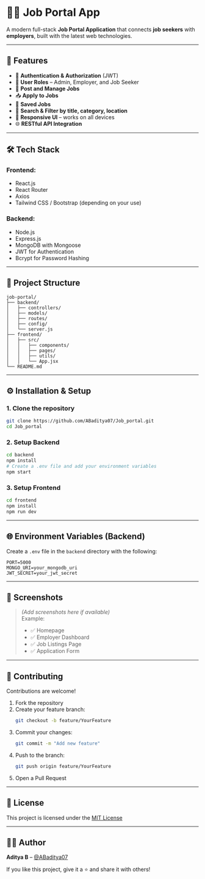 # 🧑‍💼 Job Portal App

A modern full-stack **Job Portal Application** that connects **job seekers** with **employers**, built with the latest web technologies.

---

## 🚀 Features

- 🔐 **Authentication & Authorization** (JWT)
- 👤 **User Roles** – Admin, Employer, and Job Seeker
- 📄 **Post and Manage Jobs**
- 📥 **Apply to Jobs**
- 💾 **Saved Jobs**
- 🔎 **Search & Filter by title, category, location**
- 📱 **Responsive UI** – works on all devices
- 🌐 **RESTful API Integration**

---

## 🛠️ Tech Stack

### Frontend:
- React.js
- React Router
- Axios
- Tailwind CSS / Bootstrap (depending on your use)

### Backend:
- Node.js
- Express.js
- MongoDB with Mongoose
- JWT for Authentication
- Bcrypt for Password Hashing

---

## 📂 Project Structure

```
job-portal/
├── backend/
│   ├── controllers/
│   ├── models/
│   ├── routes/
│   ├── config/
│   └── server.js
├── frontend/
│   ├── src/
│   │   ├── components/
│   │   ├── pages/
│   │   ├── utils/
│   │   └── App.jsx
└── README.md
```

---

## ⚙️ Installation & Setup

### 1. Clone the repository

```bash
git clone https://github.com/ABaditya07/Job_portal.git
cd Job_portal
```

### 2. Setup Backend

```bash
cd backend
npm install
# Create a .env file and add your environment variables
npm start
```

### 3. Setup Frontend

```bash
cd frontend
npm install
npm run dev
```

---

## 🌐 Environment Variables (Backend)

Create a `.env` file in the `backend` directory with the following:

```env
PORT=5000
MONGO_URI=your_mongodb_uri
JWT_SECRET=your_jwt_secret
```

---

## 📸 Screenshots

> *(Add screenshots here if available)*  
> Example:
> - ✅ Homepage  
> - ✅ Employer Dashboard  
> - ✅ Job Listings Page  
> - ✅ Application Form

---

## 🤝 Contributing

Contributions are welcome!  
1. Fork the repository  
2. Create your feature branch:  
   ```bash
   git checkout -b feature/YourFeature
   ```
3. Commit your changes:  
   ```bash
   git commit -m "Add new feature"
   ```
4. Push to the branch:  
   ```bash
   git push origin feature/YourFeature
   ```
5. Open a Pull Request

---

## 📃 License

This project is licensed under the [MIT License](LICENSE)

---

## 🙋‍♂️ Author

**Aditya B** – [@ABaditya07](https://github.com/ABaditya07)

If you like this project, give it a ⭐ and share it with others!
